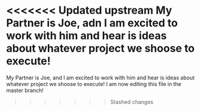 <<<<<<< Updated upstream
My Partner is Joe, adn I am excited to work with him and hear is ideas about whatever project we shoose to execute!
=======
My Partner is Joe, and I am excited to work with him and hear is ideas about whatever project we shoose to execute!
I am now editing this file in the master branch!
>>>>>>> Stashed changes
